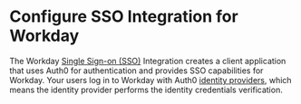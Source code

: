 # Configure SSO Integration for Workday

The Workday [Single Sign-on (SSO)](https://auth0.com/docs/sso) Integration creates a client application that uses Auth0 for authentication and provides SSO capabilities for Workday. Your users log in to Workday with Auth0 [identity providers](https://auth0.com/docs/identityproviders), which means the identity provider performs the identity credentials verification.
